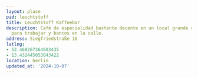```yaml
---
layout: place
pid: leuchtstoff
title: Leuchtstoff Kaffeebar
description: Café de especialidad bastante decente en un local grande con espacio
  para trabajar y bancos en la calle.
address: Siegfriedstraße 18
latlng:
- 52.468267364603435
- 13.432445053043422
location: berlin
updated_at: '2024-10-07'
---
```

